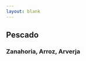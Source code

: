 ```yaml
---
layout: blank
---
```

<turbo-frame id="the_pit">
  <div style="background-image: url('../../assets/img/tarjeta_pescado.png')"
  class="bg-cover">
    <div class="flex flex-col items-center justify-center rounded shadow w-80 h-96 bg-opacity-50 text-crema-50 border-8 border-mostaza-300">
      <h2 class="text-2xl font-bold">Pescado</h2>
      <h3 class="text-xl">Zanahoria, Arroz, Arverja</h3>
    </div>
  </div>
</turbo-frame>

